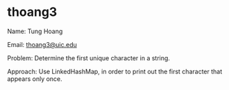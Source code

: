 # thoang3

Name: Tung Hoang

Email: thoang3@uic.edu

Problem: Determine the first unique character in a string. 

Approach: Use LinkedHashMap, in order to print out the first character that appears only once.